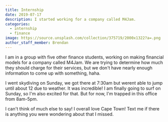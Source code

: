 ```yaml
---
title: Internship
date: 2019-07-17
description: I started working for a company called M4Jam.
categories:
  - internship
  - finance
image: https://source.unsplash.com/collection/375719/2000x1322?a=.png
author_staff_member: Brendan
---
```


I am in a group with five other finance students, working on making financial 
models for a company called <link href="https://www.m4jam.com/">M4Jam</link>. 
We are trying to determine how much they should charge for their services, but 
we don't have nearly enough information to come up with something, haha. 

I went skydiving on Sunday, we got there at 7:30am but werent able to jump until about 12 due to weather.
It was incredible! I am finally going to surf on Sunday, so I'm also excited for that. But for now, I'm 
trapped in this office from 8am-5pm.

I can't think of much else to say! I overall love Cape Town! Text me if there is anything you were wondering about that I missed.
